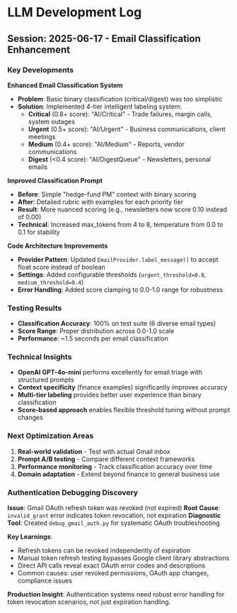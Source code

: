 # LLM Development Log

## Session: 2025-06-17 - Email Classification Enhancement

### Key Developments

**Enhanced Email Classification System**
- **Problem**: Basic binary classification (critical/digest) was too simplistic
- **Solution**: Implemented 4-tier intelligent labeling system:
  - **Critical** (0.8+ score): "AI/Critical" - Trade failures, margin calls, system outages
  - **Urgent** (0.5+ score): "AI/Urgent" - Business communications, client meetings
  - **Medium** (0.4+ score): "AI/Medium" - Reports, vendor communications
  - **Digest** (<0.4 score): "AI/DigestQueue" - Newsletters, personal emails

**Improved Classification Prompt**
- **Before**: Simple "hedge-fund PM" context with binary scoring
- **After**: Detailed rubric with examples for each priority tier
- **Result**: More nuanced scoring (e.g., newsletters now score 0.10 instead of 0.00)
- **Technical**: Increased max_tokens from 4 to 8, temperature from 0.0 to 0.1 for stability

**Code Architecture Improvements**
- **Provider Pattern**: Updated `EmailProvider.label_message()` to accept float score instead of boolean
- **Settings**: Added configurable thresholds (`urgent_threshold=0.8`, `medium_threshold=0.4`)
- **Error Handling**: Added score clamping to 0.0-1.0 range for robustness

### Testing Results
- **Classification Accuracy**: 100% on test suite (6 diverse email types)
- **Score Range**: Proper distribution across 0.0-1.0 scale
- **Performance**: ~1.5 seconds per email classification

### Technical Insights
- **OpenAI GPT-4o-mini** performs excellently for email triage with structured prompts
- **Context specificity** (finance examples) significantly improves accuracy
- **Multi-tier labeling** provides better user experience than binary classification
- **Score-based approach** enables flexible threshold tuning without prompt changes

### Next Optimization Areas
1. **Real-world validation** - Test with actual Gmail inbox
2. **Prompt A/B testing** - Compare different context frameworks
3. **Performance monitoring** - Track classification accuracy over time
4. **Domain adaptation** - Extend beyond finance to general business use

### Authentication Debugging Discovery
**Issue**: Gmail OAuth refresh token was revoked (not expired)
**Root Cause**: `invalid_grant` error indicates token revocation, not expiration
**Diagnostic Tool**: Created `debug_gmail_auth.py` for systematic OAuth troubleshooting

**Key Learnings**:
- Refresh tokens can be revoked independently of expiration
- Manual token refresh testing bypasses Google client library abstractions
- Direct API calls reveal exact OAuth error codes and descriptions
- Common causes: user revoked permissions, OAuth app changes, compliance issues

**Production Insight**: Authentication systems need robust error handling for token revocation scenarios, not just expiration handling.